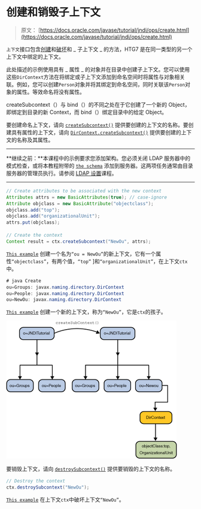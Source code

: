 # 创建和销毁子上下文

> 原文： [https://docs.oracle.com/javase/tutorial/jndi/ops/create.html](https://docs.oracle.com/javase/tutorial/jndi/ops/create.html)

`上下文`接口包含[创建](#CREATE)和[破坏](#DESTROY)和 _ 子上下文 _ 的方法，HTG7 是在同一类型的另一个上下文中绑定的上下文。

此处描述的示例使用具有 _ 属性 _ 的对象并在目录中创建子上下文。您可以使用这些`DirContext`方法在将绑定或子上下文添加到命名空间时将属性与对象相关联。例如，您可以创建`Person`对象并将其绑定到命名空间，同时关联该`Person`对象的属性。等效命名将没有属性。

createSubcontext（）与 bind（）的不同之处在于它创建了一个新的 Object，即绑定到目录的新 Context，而 bind（）绑定目录中的给定 Object。

要创建命名上下文，请向 [`createSubcontext()`](https://docs.oracle.com/javase/8/docs/api/javax/naming/Context.html#createSubcontext-javax.naming.Name-) 提供要创建的上下文的名称。要创建具有属性的上下文，请向 [`DirContext.createSubcontext()`](https://docs.oracle.com/javase/8/docs/api/javax/naming/directory/DirContext.html#createSubcontext-javax.naming.Name-javax.naming.directory.Attributes-) 提供要创建的上下文的名称及其属性。

* * *

**继续之前：**本课程中的示例要求您添加架构。您必须关闭 LDAP 服务器中的模式检查，或将本教程附带的 [`the schema`](../software/config/java.schema) 添加到服务器。这两项任务通常由目录服务器的管理员执行。请参阅 [LDAP 设置](../software/content.html)课程。

* * *

```java
// Create attributes to be associated with the new context
Attributes attrs = new BasicAttributes(true); // case-ignore
Attribute objclass = new BasicAttribute("objectclass");
objclass.add("top");
objclass.add("organizationalUnit");
attrs.put(objclass);

// Create the context
Context result = ctx.createSubcontext("NewOu", attrs);

```

[`This example`](examples/Create.java) 创建一个名为`“ou = NewOu”`的新上下文，它有一个属性`“objectclass”`，有两个值，`“top”` ]和`“organizationalUnit”`，在上下文`ctx`中。

```java
# java Create
ou=Groups: javax.naming.directory.DirContext
ou=People: javax.naming.directory.DirContext
ou=NewOu: javax.naming.directory.DirContext

```

[`This example`](examples/Create.java) 创建一个新的上下文，称为`“NewOu”`，它是`ctx`的孩子。

![Diagram shows new subcontext.](img/43a29c3d0357cec519291d7ba248ef50.jpg)

要销毁上下文，请向 [`destroySubcontext()`](https://docs.oracle.com/javase/8/docs/api/javax/naming/Context.html#destroySubcontext-javax.naming.Name-) 提供要销毁的上下文的名称。

```java
// Destroy the context
ctx.destroySubcontext("NewOu");

```

[`This example`](examples/Destroy.java) 在上下文`ctx`中破坏上下文`“NewOu”`。